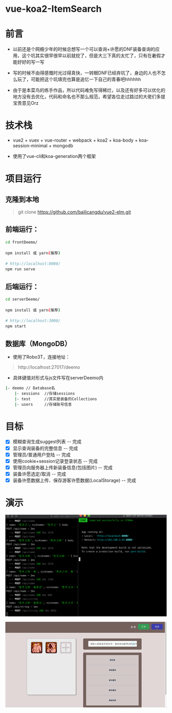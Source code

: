 # vue-koa2-ItemSearch

# 前言

- 以前还是个网瘾少年的时候总想写一个可以查询+许愿的DNF装备查询的应用，这个坑其实很早很早以前就挖了，但是大三下真的太忙了，只有在暑假才能好好的写一写

- 写的时候不由得感慨时光过得真快，一转眼DNF已经弃坑了，身边的人也不怎么玩了，可能把这个坑填完也算是追忆一下自己的青春吧hhhhhh

- 由于是本菜鸟的练手作品，所以代码难免写得稀烂，以及还有好多可以优化的地方没有去优化，代码和命名也不那么规范，希望各位走过路过的大佬们多提宝贵意见Orz

# 技术栈

- vue2 + vuex + vue-router + webpack + koa2 + koa-body + koa-session-minimal + mongodb

- 使用了vue-cli和koa-generation两个框架

# 项目运行

## 克隆到本地

> git clone https://github.com/bailicangdu/vue2-elm.git  

## 前端运行：

``` bash
cd frontDeemo/

npm install 或 yarn(推荐)

# http://localhost:8080/
npm run serve
```

## 后端运行：

``` bash
cd serverDeemo/

npm install 或 yarn(推荐)

# http://localhost:3000/
npm start
```

## 数据库（MongoDB）

- 使用了Robo3T，连接地址：
> http://localhost:27017/deemo

- 具体键值对形式与js文件写在serverDeemo内

``` bash
|- deemo // Database名
    |- sessions  //存储sessions
    |- test      //其实是装备的Collections
    |- users     //存储账号信息
```

# 目标

- [x] 模糊查询生成suggest列表 -- 完成
- [x] 显示查询装备的完整信息 -- 完成
- [x] 管理员/普通用户登陆 -- 完成
- [x] 使用cookie+session记录登录状态 -- 完成
- [x] 管理员向服务器上传新装备信息(包括图片) -- 完成
- [x] 装备许愿选定/取消 -- 完成
- [x] 装备许愿数据上传、保存游客许愿数据(LocalStorage) -- 完成

# 演示

![image](https://github.com/feiyyx/vue-koa2-ItemSearch/blob/master/showImages/show-1.png)

![image](https://github.com/feiyyx/vue-koa2-ItemSearch/blob/master/showImages/show-2.gif)
